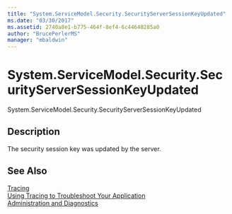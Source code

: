 ```yaml
---
title: "System.ServiceModel.Security.SecurityServerSessionKeyUpdated"
ms.date: "03/30/2017"
ms.assetid: 2740a8e1-b775-464f-8ef4-6c44640285a0
author: "BrucePerlerMS"
manager: "mbaldwin"
---
```

# System.ServiceModel.Security.SecurityServerSessionKeyUpdated
System.ServiceModel.Security.SecurityServerSessionKeyUpdated  
  
## Description  
 The security session key was updated by the server.  
  
## See Also  
 [Tracing](../../../../../docs/framework/wcf/diagnostics/tracing/index.md)  
 [Using Tracing to Troubleshoot Your Application](../../../../../docs/framework/wcf/diagnostics/tracing/using-tracing-to-troubleshoot-your-application.md)  
 [Administration and Diagnostics](../../../../../docs/framework/wcf/diagnostics/index.md)
